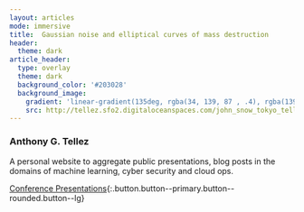 ```yaml
---
layout: articles
mode: immersive
title:  Gaussian noise and elliptical curves of mass destruction
header: 
  theme: dark
article_header:
  type: overlay
  theme: dark
  background_color: '#203028'
  background_image:
    gradient: 'linear-gradient(135deg, rgba(34, 139, 87 , .4), rgba(139, 34, 139, .4))'
    src: http://tellez.sfo2.digitaloceanspaces.com/john_snow_tokyo_tellez_bio.jpg
---
```


### Anthony G. Tellez

A personal website to aggregate public presentations, blog posts in the domains of machine learning, cyber security and cloud ops. 

[Conference Presentations](/presentations.html){:.button.button--primary.button--rounded.button--lg}